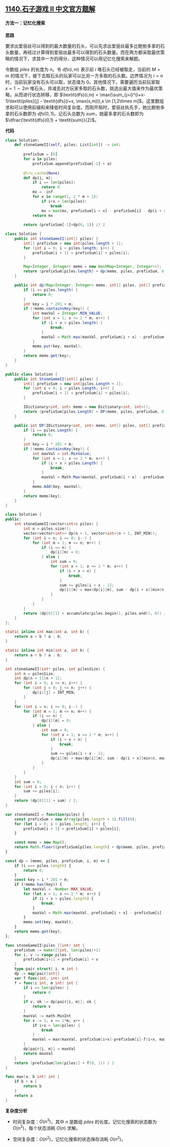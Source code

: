 ## [1140.石子游戏 II 中文官方题解](https://leetcode.cn/problems/stone-game-ii/solutions/100000/shi-zi-you-xi-ii-by-leetcode-solution-3pwv)

#### 方法一：记忆化搜索

**思路**

要求出爱丽丝可以得到的最大数量的石头，可以先求出爱丽丝最多比鲍勃多拿的石头数量，再经过计算得到爱丽丝最多可以得到的石头数量。而在两方都采取最优策略的情况下，求其中一方的得分，这种情况可以用记忆化搜索来解题。

令数组 $\textit{piles}$ 的长度为 $n$。令 $\textit{dfs}(i, m)$ 表示前 $i$ 堆石头已经被取走，当前的 $M = m$ 的情况下，接下去取石头的玩家可以比另一方多取的石头数。边界情况为 $i = n$ 时，当前玩家没有石头可以取，状态值为 $0$。其他情况下，需要遍历当前玩家取 $x = 1\sim 2m$ 堆石头，并减去对方玩家多取的石头数，挑选出最大值来作为最优策略，从而进行状态转移，即 $\textit{dfs}(i,m) = \max(\sum_{j=i}^{i+x-1}\textit{piles}[j] - \textit{dfs}(i+x, \max(x,m))),x \in [1,2\times m]$。这里数组求和可以使用前缀和来降低时间复杂度。而刚开局时，爱丽丝执先手，她比鲍勃多拿的石头数即为 $\textit{dfs}(0,1)$。记石头总数为 $\textit{sum}$，她最多拿的石头数即为 $\dfrac{\textit{dfs}(0,1) + \textit{sum}}{2}$。

**代码**

```Python [sol1-Python3]
class Solution:
    def stoneGameII(self, piles: List[int]) -> int:
        
        prefixSum = [0]
        for a in piles:
            prefixSum.append(prefixSum[-1] + a)
        
        @lru_cache(None)
        def dp(i, m):
            if i == len(piles):
                return 0
            mx = -inf
            for x in range(1, 2 * m + 1):                
                if i+x > len(piles):
                    break
                mx = max(mx, prefixSum[i + x] - prefixSum[i] - dp(i + x, max(m, x)))
            return mx
            
        return (prefixSum[-1]+dp(0, 1)) // 2
```

```Java [sol1-Java]
class Solution {
    public int stoneGameII(int[] piles) {
        int[] prefixSum = new int[piles.length + 1];
        for (int i = 0; i < piles.length; i++) {
            prefixSum[i + 1] = prefixSum[i] + piles[i];
        }

        Map<Integer, Integer> memo = new HashMap<Integer, Integer>();
        return (prefixSum[piles.length] + dp(memo, piles, prefixSum, 0, 1)) / 2;
    }

    public int dp(Map<Integer, Integer> memo, int[] piles, int[] prefixSum, int i, int m) {
        if (i == piles.length) {
            return 0;
        }
        int key = i * 201 + m;
        if (!memo.containsKey(key)) {
            int maxVal = Integer.MIN_VALUE;
            for (int x = 1; x <= 2 * m; x++) {
                if (i + x > piles.length) {
                    break;
                }
                maxVal = Math.max(maxVal, prefixSum[i + x] - prefixSum[i] - dp(memo, piles, prefixSum, i + x, Math.max(m, x)));
            }
            memo.put(key, maxVal);
        }
        return memo.get(key);
    }
}
```

```C# [sol1-C#]
public class Solution {
    public int StoneGameII(int[] piles) {
        int[] prefixSum = new int[piles.Length + 1];
        for (int i = 0; i < piles.Length; i++) {
            prefixSum[i + 1] = prefixSum[i] + piles[i];
        }

        IDictionary<int, int> memo = new Dictionary<int, int>();
        return (prefixSum[piles.Length] + DP(memo, piles, prefixSum, 0, 1)) / 2;
    }

    public int DP(IDictionary<int, int> memo, int[] piles, int[] prefixSum, int i, int m) {
        if (i == piles.Length) {
            return 0;
        }
        int key = i * 201 + m;
        if (!memo.ContainsKey(key)) {
            int maxVal = int.MinValue;
            for (int x = 1; x <= 2 * m; x++) {
                if (i + x > piles.Length) {
                    break;
                }
                maxVal = Math.Max(maxVal, prefixSum[i + x] - prefixSum[i] - DP(memo, piles, prefixSum, i + x, Math.Max(m, x)));
            }
            memo.Add(key, maxVal);
        }
        return memo[key];
    }
}
```

```C++ [sol1-C++]
class Solution {
public:
    int stoneGameII(vector<int>& piles) {
        int n = piles.size();
        vector<vector<int>> dp(n + 1, vector<int>(n + 1, INT_MIN));
        for (int i = n; i >= 0; i--) {
            for (int m = 1; m <= n; m++) {
                if (i == n) {
                    dp[i][m] = 0;
                } else {
                    int sum = 0;
                    for (int x = 1; x <= 2 * m; x++) {
                        if (i + x > n) {
                            break;
                        }
                        sum += piles[i + x - 1];
                        dp[i][m] = max(dp[i][m], sum - dp[i + x][min(n, max(m, x))]);
                    }
                }
            }
        }
        return (dp[0][1] + accumulate(piles.begin(), piles.end(), 0)) / 2;
    }
};
```

```C [sol1-C]
static inline int max(int a, int b) {
    return a > b ? a : b;
}

static inline int min(int a, int b) {
    return a < b ? a : b;
}

int stoneGameII(int* piles, int pilesSize) {
    int n = pilesSize;
    int dp[n + 1][n + 1];
    for (int i = 0; i <= n; i++) {
        for (int j = 0; j <= n; j++) {
            dp[i][j] = INT_MIN;
        }
    }
    for (int i = n; i >= 0; i--) {
        for (int m = 1; m <= n; m++) {
            if (i == n) {
                dp[i][m] = 0;
            } else {
                int sum = 0;
                for (int x = 1; x <= 2 * m; x++) {
                    if (i + x > n) {
                        break;
                    }
                    sum += piles[i + x - 1];
                    dp[i][m] = max(dp[i][m], sum - dp[i + x][min(n, max(m, x))]);
                }
            }
        }
    }
    int sum = 0;
    for (int i = 0; i < n; i++) {
        sum += piles[i];
    }
    return (dp[0][1] + sum) / 2;
}
```

```JavaScript [sol1-JavaScript]
var stoneGameII = function(piles) {
    const prefixSum = new Array(piles.length + 1).fill(0);
    for (let i = 0; i < piles.length; i++) {
        prefixSum[i + 1] = prefixSum[i] + piles[i];
    }

    const memo = new Map();
    return Math.floor((prefixSum[piles.length] + dp(memo, piles, prefixSum, 0, 1)) / 2);
}

const dp = (memo, piles, prefixSum, i, m) => {
    if (i === piles.length) {
        return 0;
    }
    const key = i * 201 + m;
    if (!memo.has(key)) {
        let maxVal = -Number.MAX_VALUE;
        for (let x = 1; x <= 2 * m; x++) {
            if (i + x > piles.length) {
                break;
            }
            maxVal = Math.max(maxVal, prefixSum[i + x] - prefixSum[i] - dp(memo, piles, prefixSum, i + x, Math.max(m, x)));
        }
        memo.set(key, maxVal);
    }
    return memo.get(key);
};
```

```go [sol1-Golang]
func stoneGameII(piles []int) int {
    prefixSum := make([]int, len(piles)+1)
    for i, v := range piles {
        prefixSum[i+1] = prefixSum[i] + v
    }
    type pair struct{ i, m int }
    dp := map[pair]int{}
    var f func(int, int) int
    f = func(i int, m int) int {
        if i == len(piles) {
            return 0
        }
        if v, ok := dp[pair{i, m}]; ok {
            return v
        }
        maxVal := math.MinInt
        for x := 1; x <= 2*m; x++ {
            if i+x > len(piles) {
                break
            }
            maxVal = max(maxVal, prefixSum[i+x]-prefixSum[i]-f(i+x, max(m, x)))
        }
        dp[pair{i, m}] = maxVal
        return maxVal
    }
    return (prefixSum[len(piles)] + f(0, 1)) / 2
}

func max(a, b int) int {
    if b > a {
        return b
    }
    return a
}
```

**复杂度分析**

- 时间复杂度：$O(n^3)$，其中 $n$ 是数组 $\textit{piles}$ 的长度。记忆化搜索的状态数为 $O(n^2)$，每个状态消耗 $O(n)$ 求解。

- 空间复杂度：$O(n^2)$，记忆化搜索的状态保存消耗 $O(n^2)$。